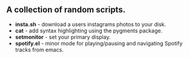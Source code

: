 <h2>A collection of random scripts.</h2>
<ul>

<li><strong>insta.sh</strong> - download a users instagrams photos to your disk. 
<li><strong>cat</strong> - add syntax highlighting using the pygments package. 
<li><strong>setmonitor</strong> - set your primary display. 
<li><strong>spotify.el</strong> - minor mode for playing/pausing and navigating Spotify tracks from emacs. 
</ul>
